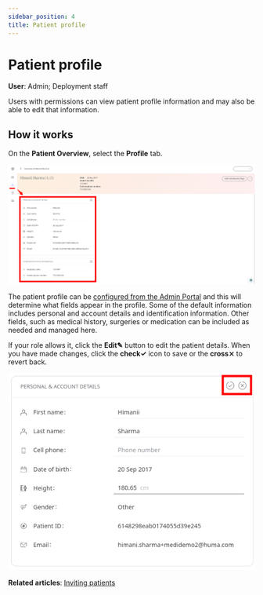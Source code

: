 ```yaml
---
sidebar_position: 4
title: Patient profile
---
```

# Patient profile
**User**: Admin; Deployment staff

Users with permissions can view patient profile information and may also be able to edit that information.
## How it works​
On the **Patient Overview**, select the **Profile** tab.

![Patient Overview](./assets/PatientProfile01.png)

The patient profile can be [configured from the Admin Portal](../../admin-portal/managing-deployments/configuring-the-user-profile/user-profile-details.md) and this will determine what fields appear in the profile. Some of the default information includes personal and account details and identification information. Other fields, such as medical history, surgeries or medication can be included as needed and managed here.

If your role allows it, click the **Edit✎** button to edit the patient details. When you have made changes, click the **check✓** icon to save or the **cross⨯** to revert back.

![Edit profile](./assets/PatientProfile03.png)

**Related articles**: [Inviting patients](../roles-and-permissions/inviting-patients.md)
